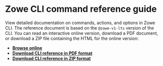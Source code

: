 # Zowe CLI command reference guide

View detailed documentation on commands, actions, and options in Zowe CLI. The reference document is based on the `@zowe-v1-lts` version of the CLI. You can read an interactive online version, download a PDF document, or download a ZIP file containing the HTML for the online version:
- <b><a href="/v1.22.x/web_help/index.html" target="_blank">Browse online</a></b>
- <b><a href="/v2.0.x/CLIReference_Zowe.pdf" target="_blank">Download CLI reference in PDF format</a></b>
- <b><a href="/v2.0.x/zowe_web_help.zip" target="_blank">Download CLI reference in ZIP format</a></b>
